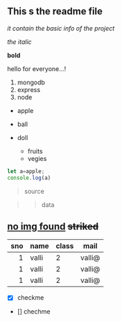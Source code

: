 ## This s the readme file
_it contain the basic info of the project_

_the italic_

**bold**

hello for everyone...!

1. mongodb
1. express
1. node

- apple
- ball
- doll

  - fruits
  - vegies

```js
let a=apple;
console.log(a)
```
> source

>> data

[no img found](happy.jpg)
~~striked~~
---

|sno|name|class|mail|
|---:|---|---|---|
|1|valli|2|valli@|
|1|valli|2|valli@|
|1|valli|2|valli@|
 
 - [x] checkme
 - [] chechme
